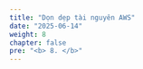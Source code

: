 ```yaml
---
title: "Dọn dẹp tài nguyên AWS"
date: "2025-06-14"
weight: 8
chapter: false
pre: "<b> 8. </b>"
---
```

